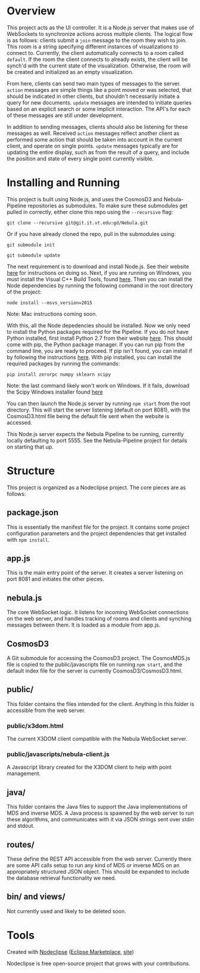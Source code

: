 # Overview
This project acts as the UI controller. It is a Node.js server that makes use of WebSockets to synchronize actions across multiple clients. The logical flow is as follows: clients submit a `join` message to the room they wish to join. This room is a string specifying different instances of visualizations to connect to. Currently, the client automatically connects to a room called `default`. If the room the client connects to already exists, the client will be synch'd with the current state of the visualization. Otherwise, the room will be created and initialized as an empty visualization.

From here, clients can send two main types of messages to the server. `action` messages are simple things like a point moved or was selected, that should be indicated in other clients, but shouldn't necessarily initiate a query for new documents. `update` messages are intended to initiate queries based on an explicit search or some implicit interaction. The API's for each of these messages are still under development.

In addition to sending messages, clients should also be listening for these messages as well. Received `action` messages reflect another client as performed some action that should be taken into account in the current client, and operate on single points. `update` messages typically are for updating the entire display, such as from the result of a query, and include the position and state of every single point currently visible.


# Installing and Running
This project is built using Node.js, and uses the CosmosD3 and Nebula-Pipeline repositories as submodules. To make sure these submodules get pulled in correctly, either clone this repo using the `--recursive` flag:

``git clone --recursive git@git.it.vt.edu:gd/Nebula.git``

Or if you have already cloned the repo, pull in the submodules using:

``git submodule init``

``git submodule update``

The next requirement is to download and install Node.js. See their website [here](nodejs.org) for instructions on doing so. Next, if you are running on Windows, you must install the Visual C++ Build Tools, found [here](https://www.microsoft.com/en-us/download/details.aspx?id=49983). Then you can install the Node dependencies by running the following command in the root directory of the project:

``node install --msvs_version=2015``

Note: Mac instructions coming soon.

With this, all the Node depedencies should be installed. Now we only need to install the Python packages required for the Pipeline. If you do not have Python installed, first install Python 2.7 from their website [here](https://www.python.org/downloads/release/python-2711/). This should come with pip, the Python package manager. If you can run pip from the command line, you are ready to proceed. If pip isn't found, you can install if by following the instructions [here](https://pip.pypa.io/en/stable/installing/). With pip installed, you can install the required packages by running the commands:

``pip install zerorpc numpy sklearn scipy``

Note: the last command likely won't work on Windows. If it fails, download the Scipy Windows installer found [here](https://github.com/scipy/scipy/releases/download/v0.16.0/scipy-0.16.0-win32-superpack-python2.7.exe)



You can then launch the Node.js server by running `npm start` from the root directory. This will start the server listening (default on port 8081), with the CosmosD3.html file being the default file sent when the website is accessed.

This Node.js server expects the Nebula Pipeline to be running, currently locally defaulting to port 5555. See the Nebula-Pipeline project for details on starting that up.

# Structure
This project is organized as a Nodeclipse project. The core pieces are as follows:

## package.json
This is essentially the manifest file for the project. It contains some project configuration parameters and the project dependencies that get installed with `npm install`.

## app.js
This is the main entry point of the server. It creates a server listening on port 8081 and initiates the other pieces.

## nebula.js
The core WebSocket logic. It listens for incoming WebSocket connections on the web server, and handles tracking of rooms and clients and synching messages between them. It is loaded as a module from app.js.

## CosmosD3
A Git submodule for accessing the CosmosD3 project. The CosmosMDS.js file is copied to the public/javascripts file on running `npm start`, and the default index file for the server is currently CosmosD3/CosmosD3.html.

## public/
This folder contains the files intended for the client. Anything in this folder is accessible from the web server.

### public/x3dom.html
The current X3DOM client compatible with the Nebula WebSocket server.

### public/javascripts/nebula-client.js
A Javascript library created for the X3DOM client to help with point management.

## java/
This folder contains the Java files to support the Java implementations of MDS and inverse MDS. A Java process is spawned by the web server to run these algorithms, and communicates with it via JSON strings sent over stdin and stdout.

## routes/
These define the REST API accessible from the web server. Currently there are some API calls setup to run any kind of MDS or inverse MDS on an appropriately structured JSON object. This should be expanded to include the database retrieval functionality we need.

## bin/ and views/
Not currently used and likely to be deleted soon.


# Tools

Created with [Nodeclipse](https://github.com/Nodeclipse/nodeclipse-1)
 ([Eclipse Marketplace](http://marketplace.eclipse.org/content/nodeclipse), [site](http://www.nodeclipse.org))   

Nodeclipse is free open-source project that grows with your contributions.
